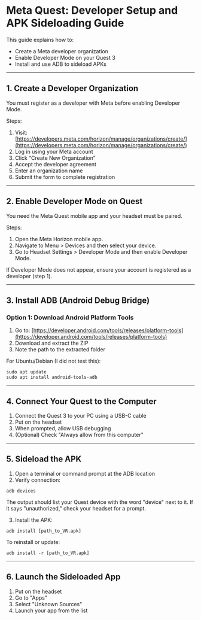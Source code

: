 # Meta Quest: Developer Setup and APK Sideloading Guide

This guide explains how to:

* Create a Meta developer organization
* Enable Developer Mode on your Quest 3
* Install and use ADB to sideload APKs

---

## 1. Create a Developer Organization

You must register as a developer with Meta before enabling Developer Mode.

Steps:

1. Visit: [https://developers.meta.com/horizon/manage/organizations/create/](https://developers.meta.com/horizon/manage/organizations/create/)
2. Log in using your Meta account
3. Click “Create New Organization”
4. Accept the developer agreement
5. Enter an organization name
6. Submit the form to complete registration

---

## 2. Enable Developer Mode on Quest

You need the Meta Quest mobile app and your headset must be paired.

Steps:

1. Open the Meta Horizon mobile app.
2. Navigate to Menu > Devices and then select your device.
3. Go to Headset Settings > Developer Mode and then enable Developer Mode.

If Developer Mode does not appear, ensure your account is registered as a developer (step 1).

---

## 3. Install ADB (Android Debug Bridge)

### Option 1: Download Android Platform Tools

1. Go to: [https://developer.android.com/tools/releases/platform-tools](https://developer.android.com/tools/releases/platform-tools)
2. Download and extract the ZIP
3. Note the path to the extracted folder

For Ubuntu/Debian (I did not test this):

```
sudo apt update
sudo apt install android-tools-adb
```

---

## 4. Connect Your Quest to the Computer

1. Connect the Quest 3 to your PC using a USB-C cable
2. Put on the headset
3. When prompted, allow USB debugging
4. (Optional) Check "Always allow from this computer"

---

## 5. Sideload the APK

1. Open a terminal or command prompt at the ADB location
2. Verify connection:

```
adb devices
```

The output should list your Quest device with the word "device" next to it. If it says "unauthorized," check your headset for a prompt.

3. Install the APK:

```
adb install [path_to_VR.apk]
```

To reinstall or update:

```
adb install -r [path_to_VR.apk]
```

---

## 6. Launch the Sideloaded App

1. Put on the headset
2. Go to "Apps"
3. Select "Unknown Sources"
4. Launch your app from the list
